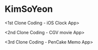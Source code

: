 # KimSoYeon
<1st Clone Coding - iOS Clock App>

<2nd Clone Coding - CGV movie App>

<3rd Clone Coding - PenCake Memo App>
